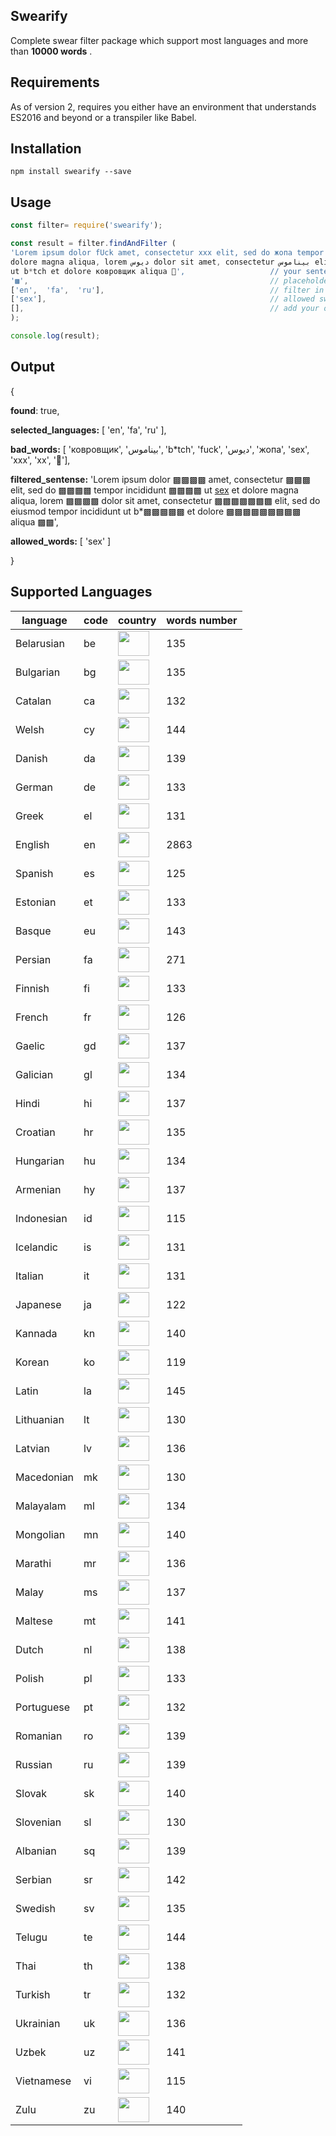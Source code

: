 ## Swearify

Complete swear filter package which support most languages and more than **10000 words** .

## Requirements

As of version 2, requires you either have an environment that understands ES2016 and beyond or a transpiler like Babel.

## Installation

    npm install swearify --save

## Usage

```js
const filter= require('swearify');

const result = filter.findAndFilter (
'Lorem ipsum dolor fUck amet, consectetur xxx elit, sed do жопа tempor incididunt fuck ut sex et 
dolore magna aliqua, lorem دیوس dolor sit amet, consectetur بیناموس elit, sed do eiusmod tempor incididunt
ut b*tch et dolore ковровщик aliqua 🖕',                   // your sentence to filter
'▩',                                                      // placeholder
['en',  'fa',  'ru'],                                     // filter in which languages
['sex'],                                                  // allowed swears
[],                                                       // add your own words
);

console.log(result);
```

## Output

{

**found**: true,

**selected_languages:** [ 'en', 'fa', 'ru' ],

**bad_words:** [ 'ковровщик', 'بیناموس', 'b*tch', 'fuck', 'دیوس', 'жопа', 'sex', 'xxx', 'xx', '🖕'],

**filtered_sentense:**
'Lorem ipsum dolor ▩▩▩▩ amet, consectetur ▩▩▩ elit, sed do ▩▩▩▩ tempor incididunt ▩▩▩▩ ut <ins>sex</ins> et dolore
magna aliqua, lorem ▩▩▩▩ dolor sit amet, consectetur ▩▩▩▩▩▩▩ elit, sed do eiusmod tempor incididunt ut b\*▩▩▩▩▩ et dolore ▩▩▩▩▩▩▩▩▩ aliqua ▩▩',

**allowed_words:** [ 'sex' ]

}

## Supported Languages

| language   | code | country                                                                               | words number |
| ---------- | ---- | ------------------------------------------------------------------------------------- | ------------ |
| Belarusian | be   | <img height="40" width="50" src="https://flagicons.lipis.dev/flags/4x3/by.svg" />     | 135          |
| Bulgarian  | bg   | <img height="40" width="50" src="https://flagicons.lipis.dev/flags/4x3/bg.svg" />     | 135          |
| Catalan    | ca   | <img height="40" width="50" src="https://flagicons.lipis.dev/flags/4x3/es-ct.svg" />  | 132          |
| Welsh      | cy   | <img height="40" width="50" src="https://flagicons.lipis.dev/flags/4x3/gb-wls.svg" /> | 144          |
| Danish     | da   | <img height="40" width="50" src="https://flagicons.lipis.dev/flags/4x3/dk.svg" />     | 139          |
| German     | de   | <img height="40" width="50" src="https://flagicons.lipis.dev/flags/4x3/de.svg" />     | 133          |
| Greek      | el   | <img height="40" width="50" src="https://flagicons.lipis.dev/flags/4x3/gr.svg" />     | 131          |
| English    | en   | <img height="40" width="50" src="https://flagicons.lipis.dev/flags/4x3/us.svg" />     | 2863         |
| Spanish    | es   | <img height="40" width="50" src="https://flagicons.lipis.dev/flags/4x3/ea.svg" />     | 125          |
| Estonian   | et   | <img height="40" width="50" src="https://flagicons.lipis.dev/flags/4x3/ee.svg" />     | 133          |
| Basque     | eu   | <img height="40" width="50" src="https://flagicons.lipis.dev/flags/4x3/ea.svg" />     | 143          |
| Persian    | fa   | <img height="40" width="50" src="https://flagicons.lipis.dev/flags/4x3/ir.svg" />     | 271          |
| Finnish    | fi   | <img height="40" width="50" src="https://flagicons.lipis.dev/flags/4x3/fi.svg" />     | 133          |
| French     | fr   | <img height="40" width="50" src="https://flagicons.lipis.dev/flags/4x3/fr.svg" />     | 126          |
| Gaelic     | gd   | <img height="40" width="50" src="https://flagicons.lipis.dev/flags/4x3/gb-sct.svg" /> | 137          |
| Galician   | gl   | <img height="40" width="50" src="https://flagicons.lipis.dev/flags/4x3/es-ga.svg" />  | 134          |
| Hindi      | hi   | <img height="40" width="50" src="https://flagicons.lipis.dev/flags/4x3/in.svg" />     | 137          |
| Croatian   | hr   | <img height="40" width="50" src="https://flagicons.lipis.dev/flags/4x3/ba.svg" />     | 135          |
| Hungarian  | hu   | <img height="40" width="50" src="https://flagicons.lipis.dev/flags/4x3/hu.svg" />     | 134          |
| Armenian   | hy   | <img height="40" width="50" src="https://flagicons.lipis.dev/flags/4x3/am.svg" />     | 137          |
| Indonesian | id   | <img height="40" width="50" src="https://flagicons.lipis.dev/flags/4x3/id.svg" />     | 115          |
| Icelandic  | is   | <img height="40" width="50" src="https://flagicons.lipis.dev/flags/4x3/is.svg" />     | 131          |
| Italian    | it   | <img height="40" width="50" src="https://flagicons.lipis.dev/flags/4x3/it.svg" />     | 131          |
| Japanese   | ja   | <img height="40" width="50" src="https://flagicons.lipis.dev/flags/4x3/jp.svg" />     | 122          |
| Kannada    | kn   | <img height="40" width="50" src="https://flagicons.lipis.dev/flags/4x3/in.svg" />     | 140          |
| Korean     | ko   | <img height="40" width="50" src="https://flagicons.lipis.dev/flags/4x3/kr.svg" />     | 119          |
| Latin      | la   | <img height="40" width="50" src="https://flagicons.lipis.dev/flags/4x3/eu.svg" />     | 145          |
| Lithuanian | lt   | <img height="40" width="50" src="https://flagicons.lipis.dev/flags/4x3/lt.svg" />     | 130          |
| Latvian    | lv   | <img height="40" width="50" src="https://flagicons.lipis.dev/flags/4x3/lv.svg" />     | 136          |
| Macedonian | mk   | <img height="40" width="50" src="https://flagicons.lipis.dev/flags/4x3/mk.svg" />     | 130          |
| Malayalam  | ml   | <img height="40" width="50" src="https://flagicons.lipis.dev/flags/4x3/in.svg" />    | 134          |
| Mongolian  | mn   | <img height="40" width="50" src="https://flagicons.lipis.dev/flags/4x3/mn.svg" />     | 140          |
| Marathi    | mr   | <img height="40" width="50" src="https://flagicons.lipis.dev/flags/4x3/in.svg" />     | 136          |
| Malay      | ms   | <img height="40" width="50" src="https://flagicons.lipis.dev/flags/4x3/bn.svg" />     | 137          |
| Maltese    | mt   | <img height="40" width="50" src="https://flagicons.lipis.dev/flags/4x3/mt.svg" />     | 141          |
| Dutch      | nl   | <img height="40" width="50" src="https://flagicons.lipis.dev/flags/4x3/be.svg" />     | 138          |
| Polish     | pl   | <img height="40" width="50" src="https://flagicons.lipis.dev/flags/4x3/pl.svg" />     | 133          |
| Portuguese | pt   | <img height="40" width="50" src="https://flagicons.lipis.dev/flags/4x3/br.svg" />     | 132          |
| Romanian   | ro   | <img height="40" width="50" src="https://flagicons.lipis.dev/flags/4x3/ro.svg" />     | 139          |
| Russian    | ru   | <img height="40" width="50" src="https://flagicons.lipis.dev/flags/4x3/ru.svg" />     | 139          |
| Slovak     | sk   | <img height="40" width="50" src="https://flagicons.lipis.dev/flags/4x3/sk.svg" />     | 140          |
| Slovenian  | sl   | <img height="40" width="50" src="https://flagicons.lipis.dev/flags/4x3/si.svg" />     | 130          |
| Albanian   | sq   | <img height="40" width="50" src="https://flagicons.lipis.dev/flags/4x3/al.svg" />     | 139          |
| Serbian    | sr   | <img height="40" width="50" src="https://flagicons.lipis.dev/flags/4x3/rs.svg" />     | 142          |
| Swedish    | sv   | <img height="40" width="50" src="https://flagicons.lipis.dev/flags/4x3/se.svg" />     | 135          |
| Telugu     | te   | <img height="40" width="50" src="https://flagicons.lipis.dev/flags/4x3/in.svg" />     | 144          |
| Thai       | th   | <img height="40" width="50" src="https://flagicons.lipis.dev/flags/4x3/th.svg" />     | 138          |
| Turkish    | tr   | <img height="40" width="50" src="https://flagicons.lipis.dev/flags/4x3/tr.svg" />     | 132          |
| Ukrainian  | uk   | <img height="40" width="50" src="https://flagicons.lipis.dev/flags/4x3/ua.svg" />     | 136          |
| Uzbek      | uz   | <img height="40" width="50" src="https://flagicons.lipis.dev/flags/4x3/uz.svg" />     | 141          |
| Vietnamese | vi   | <img height="40" width="50" src="https://flagicons.lipis.dev/flags/4x3/vn.svg" />     | 115          |
| Zulu       | zu   | <img height="40" width="50" src="https://flagicons.lipis.dev/flags/4x3/za.svg" />     | 140          |
